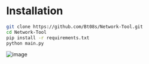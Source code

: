 # Installation
```bash
git clone https://github.com/Bt08s/Network-Tool.git
cd Network-Tool
pip install -r requirements.txt
python main.py
```

![image](https://github.com/Bt08s/Network-Tool/assets/68190921/d26dd242-7d4f-4c87-be4e-c38a36a5228c)
